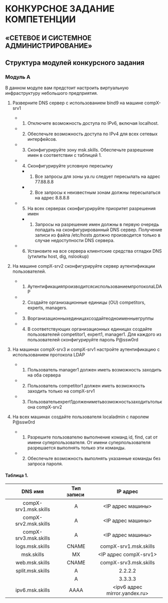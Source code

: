 


# КОНКУРСНОЕ ЗАДАНИЕ КОМПЕТЕНЦИИ
## «СЕТЕВОЕ И СИСТЕМНОЕ АДМИНИСТРИРОВАНИЕ»



## Структура модулей конкурсного задания

### Модуль А 

В данном модуле вам предстоит настроить виртуальную инфраструктуру небольшого предприятия.
1. Разверните DNS сервер с использованием bind9 на машине compX-srv1
   - 1. Отключите возможность доступа по IPv6, включая localhost.
   - 2. Обеспечьте возможность доступа по IPv4 для всех сетевых интерфейсов.
   - 3. Сконфигурируйте зону msk.skills. Обеспечьте разрешение имен в соответствии с таблицей 1.
   - 4. Сконфигурируйте условную пересылку
      - 1. Все запросы для зоны ya.ru следует пересылать на адрес 77.88.8.8
      - 2. Все запросы к неизвестным зонам должны пересылаться на адрес 8.8.8.8
   - 5. На всех серверах сконфигурируйте приоритет разрешения имен
      - 1. Запросы на разрешение имен должны в первую очередь попадать на сконфигурированный DNS сервер. Получение записи из файла /etc/hosts должно производится только в случае недоступности DNS сервера.
   - 6. Установите на все сервера клиентские средства отладки DNS (утилиты host, dig, nslookup)

2. На машине compX-srv2 сконфигурируйте сервер аутентификации пользователей.
   - 1. АутентификацияпроизводитсясиспользованиемпротоколаLDAP
   - 2. Создайте организационные единицы (OU) competitors, experts, managers.
   - 3. Ворганизационныхединицахсоздайтеодноименныегруппы
   - 4. В соответствующих организационных единицах создайте пользователей competitor1, expert1, manager1. Для каждого из пользователей сконфигурируйте пароль P@ssw0rd

3. На машинах compX-srv3 и compX-srv1 настройте аутентификацию с использованием протокола LDAP
   - 1. Пользователь manager1 должен иметь возможность заходить на оба сервера
   - 2. Пользователь competitor1 должен иметь возможность заходить только на compX-srv1
   - 3. Пользовательexpert1должениметьвозможностьзаходитьтолькона compX-srv2

4. На всех машинах создайте пользователя localadmin с паролем P@ssw0rd
   - 1. Разрешите пользователю выполнение команд id, find, cat от имени суперпользователя. От имени суперпользователя разрешается выполнять только эти команды.
   - 2. Обеспечьте возможность выполнять указанные команды без запроса пароля.

#### Таблица 1.

| DNS имя                   | Тип записи        | IP адрес                      | 
|:-------------------------:|:-----------------:|:-----------------------------:|
| compX-srv1.msk.skills     | A                 | <IP адрес машины>             | 
| compX-srv2.msk.skills     | A                 | <IP адрес машины>             |
| compX-srv3.msk.skills     | A                 | <IP адрес машины>             |
| logs.msk.skills           | CNAME             | compX-srv1.msk.skills         |
| msk.skills                | MX                | <IP адрес compX-srv1>         |
| web.msk.skills            | CNAME             | compX-srv3.msk.skills         |
| split.msk.skills          | A                 | 2.2.2.2                       |
|                           | A                 | 3.3.3.3                       |
| ipv6.msk.skills           | AAAA              | <ipv6 адрес mirror.yandex.ru> |

